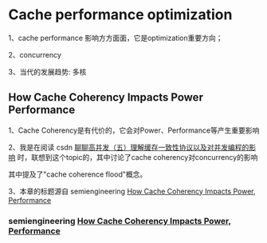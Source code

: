 # Cache performance optimization

1、cache performance 影响方方面面，它是optimization重要方向；

2、concurrency

3、当代的发展趋势: 多核



## How Cache Coherency Impacts Power Performance

1、Cache Coherency是有代价的，它会对Power、Performance等产生重要影响

2、我是在阅读 csdn [聊聊高并发（五）理解缓存一致性协议以及对并发编程的影响](https://blog.csdn.net/iter_zc/article/details/40342695) 时，联想到这个topic的，其中讨论了cache coherency对concurrency的影响

其中提及了"cache coherence flood"概念。

3、本章的标题源自 semiengineering [How Cache Coherency Impacts Power, Performance](https://semiengineering.com/how-cache-coherency-impacts-power-performance/)

### semiengineering [How Cache Coherency Impacts Power, Performance](https://semiengineering.com/how-cache-coherency-impacts-power-performance/)